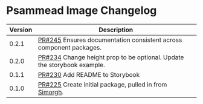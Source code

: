 # Psammead Image Changelog

| Version | Description |
|---------|-------------|
| 0.2.1   | [PR#245](https://github.com/BBC-News/psammead/pull/245) Ensures documentation consistent across component packages. |
| 0.2.0 | [PR#234](https://github.com/BBC-News/psammead/pull/234) Change height prop to be optional. Update the storybook example. |
| 0.1.1 | [PR#230](https://github.com/BBC-News/psammead/pull/230) Add README to Storybook |
| 0.1.0 | [PR#225](https://github.com/BBC-News/psammead/pull/225) Create initial package, pulled in from [Simorgh](https://github.com/BBC-News/simorgh). |
